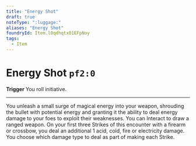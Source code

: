 ```yaml
---
title: "Energy Shot"
draft: true
noteType: ":luggage:"
aliases: "Energy Shot"
foundryId: Item.l0qdhqtx01EFpNoy
tags:
  - Item
---
```


# Energy Shot `pf2:0`

**Trigger** You roll initiative.

* * *

You unleash a small surge of magical energy into your weapon, shrouding the bullet with potential energy and granting it the ability to deal energy damage to your foes to exploit their weaknesses. You can Interact to draw a ranged weapon. On your first three Strikes of this encounter with a firearm or crossbow, you deal an additional 1 acid, cold, fire or electricity damage. You choose which damage type to deal as part of making each Strike.


